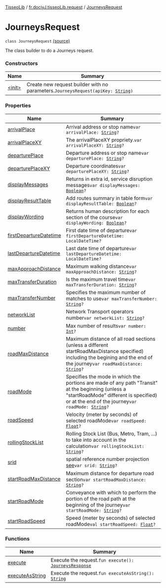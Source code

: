 [TisseoLib](../../index.md) / [fr.docjyJ.tisseoLib.request](../index.md) / [JourneysRequest](./index.md)

# JourneysRequest

`class JourneysRequest` [(source)](https://github.com/docjyJ/TisseoLib/tree/master/src/main/kotlin/fr/docjyJ/tisseoLib/request/JourneysRequest.kt#L38)

The class builder to do a Journeys request.

### Constructors

| Name | Summary |
|---|---|
| [&lt;init&gt;](-init-.md) | Create new request builder with no parameters.`JourneysRequest(apiKey: `[`String`](https://kotlinlang.org/api/latest/jvm/stdlib/kotlin/-string/index.html)`)` |

### Properties

| Name | Summary |
|---|---|
| [arrivalPlace](arrival-place.md) | Arrival address or stop name`var arrivalPlace: `[`String`](https://kotlinlang.org/api/latest/jvm/stdlib/kotlin/-string/index.html)`?` |
| [arrivalPlaceXY](arrival-place-x-y.md) | The arrivalPlaceXY propriety.`var arrivalPlaceXY: `[`String`](https://kotlinlang.org/api/latest/jvm/stdlib/kotlin/-string/index.html)`?` |
| [departurePlace](departure-place.md) | Departure address or stop name`var departurePlace: `[`String`](https://kotlinlang.org/api/latest/jvm/stdlib/kotlin/-string/index.html)`?` |
| [departurePlaceXY](departure-place-x-y.md) | Departure coordinates`var departurePlaceXY: `[`String`](https://kotlinlang.org/api/latest/jvm/stdlib/kotlin/-string/index.html)`?` |
| [displayMessages](display-messages.md) | Returns in extra id, service disruption messages`var displayMessages: `[`Boolean`](https://kotlinlang.org/api/latest/jvm/stdlib/kotlin/-boolean/index.html)`?` |
| [displayResultTable](display-result-table.md) | Add routes summary in table form`var displayResultTable: `[`Boolean`](https://kotlinlang.org/api/latest/jvm/stdlib/kotlin/-boolean/index.html)`?` |
| [displayWording](display-wording.md) | Returns human description for each section of the course`var displayWording: `[`Boolean`](https://kotlinlang.org/api/latest/jvm/stdlib/kotlin/-boolean/index.html)`?` |
| [firstDepartureDatetime](first-departure-datetime.md) | First date time of departure`var firstDepartureDatetime: LocalDateTime?` |
| [lastDepartureDatetime](last-departure-datetime.md) | Last date time of departure`var lastDepartureDatetime: LocalDateTime?` |
| [maxApproachDistance](max-approach-distance.md) | Maximum walking distance`var maxApproachDistance: `[`String`](https://kotlinlang.org/api/latest/jvm/stdlib/kotlin/-string/index.html)`?` |
| [maxTransferDuration](max-transfer-duration.md) | Is the maximum travel time`var maxTransferDuration: `[`String`](https://kotlinlang.org/api/latest/jvm/stdlib/kotlin/-string/index.html)`?` |
| [maxTransferNumber](max-transfer-number.md) | Specifies the maximum number of matches to use`var maxTransferNumber: `[`String`](https://kotlinlang.org/api/latest/jvm/stdlib/kotlin/-string/index.html)`?` |
| [networkList](network-list.md) | Network Transport operators number`var networkList: `[`String`](https://kotlinlang.org/api/latest/jvm/stdlib/kotlin/-string/index.html)`?` |
| [number](number.md) | Max number of results`var number: `[`Int`](https://kotlinlang.org/api/latest/jvm/stdlib/kotlin/-int/index.html)`?` |
| [roadMaxDistance](road-max-distance.md) | Maximum distance of all road sections (unless a different startRoadMaxDistance specified) including the begining and the end of the journey`var roadMaxDistance: `[`String`](https://kotlinlang.org/api/latest/jvm/stdlib/kotlin/-string/index.html)`?` |
| [roadMode](road-mode.md) | Specifies the mode in which the portions are made of any path "Transit" at the beginning (unless a "startRoadMode" different is specified) or at the end of the journey`var roadMode: `[`String`](https://kotlinlang.org/api/latest/jvm/stdlib/kotlin/-string/index.html)`?` |
| [roadSpeed](road-speed.md) | Velocity (meter by seconds) of selected roadMode`var roadSpeed: `[`Float`](https://kotlinlang.org/api/latest/jvm/stdlib/kotlin/-float/index.html)`?` |
| [rollingStockList](rolling-stock-list.md) | Rolling Stock List (Bus, Metro, Tram, ...) to take into account in the calculation`var rollingStockList: `[`String`](https://kotlinlang.org/api/latest/jvm/stdlib/kotlin/-string/index.html)`?` |
| [srid](srid.md) | spatial reference number projection [see](https://en.wikipedia.org/wiki/SRID)`var srid: `[`String`](https://kotlinlang.org/api/latest/jvm/stdlib/kotlin/-string/index.html)`?` |
| [startRoadMaxDistance](start-road-max-distance.md) | Maximum distance for departure road section`var startRoadMaxDistance: `[`String`](https://kotlinlang.org/api/latest/jvm/stdlib/kotlin/-string/index.html)`?` |
| [startRoadMode](start-road-mode.md) | Conveyance with which to perform the portion of the road path at the beginning of the journey`var startRoadMode: `[`String`](https://kotlinlang.org/api/latest/jvm/stdlib/kotlin/-string/index.html)`?` |
| [startRoadSpeed](start-road-speed.md) | Speed (meter by seconds) of selected roadMode`val startRoadSpeed: `[`Float`](https://kotlinlang.org/api/latest/jvm/stdlib/kotlin/-float/index.html)`?` |

### Functions

| Name | Summary |
|---|---|
| [execute](execute.md) | Execute the request.`fun execute(): `[`JourneysResponse`](../../fr.docjy-j.tisseo-lib.model.journey/-journeys-response/index.md) |
| [executeAsString](execute-as-string.md) | Execute the request.`fun executeAsString(): `[`String`](https://kotlinlang.org/api/latest/jvm/stdlib/kotlin/-string/index.html) |
